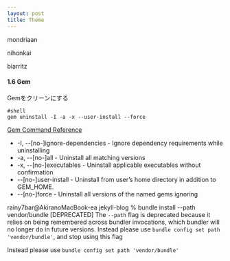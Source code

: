 ```yaml
---
layout: post
title: Theme
---
```


mondriaan

nihonkai

biarritz

#### 1.6 Gem

Gemをクリーンにする

```shell
#shell
gem uninstall -I -a -x --user-install --force
```

[Gem Command Reference](https://guides.rubygems.org/command-reference)

- -I, --[no-]ignore-dependencies - Ignore dependency requirements while uninstalling
- -a, --[no-]all - Uninstall all matching versions
- -x, --[no-]executables - Uninstall applicable executables without confirmation
- --[no-]user-install - Uninstall from user’s home directory in addition to GEM_HOME.
- --[no-]force - Uninstall all versions of the named gems ignoring

rainy7bar@AkiranoMacBook-ea jekyll-blog % bundle install --path vendor/bundle
[DEPRECATED] The `--path` flag is deprecated because it relies on being remembered across bundler invocations, which bundler will no longer do in future versions. Instead please use `bundle config set path 'vendor/bundle'`, and stop using this flag

Instead please use `bundle config set path 'vendor/bundle'`